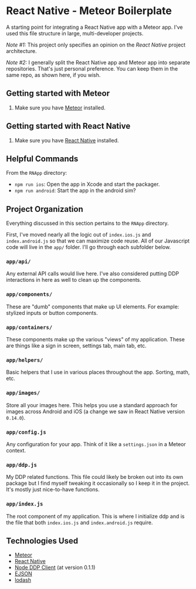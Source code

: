 # React Native - Meteor Boilerplate

A starting point for integrating a React Native app with a Meteor app. I've used this file structure in large, multi-developer projects.

_Note #1:_ This project only specifies an opinion on the *React Native* project architecture.

_Note #2:_ I generally split the React Native app and Meteor app into separate repositories. That's just personal preference. You can keep them in the same repo, as shown here, if you wish.

## Getting started with Meteor

1. Make sure you have [Meteor](https://www.meteor.com/) installed.


## Getting started with React Native

1. Make sure you have [React Native](https://facebook.github.io/react-native/) installed.


## Helpful Commands

From the `RNApp` directory:

- `npm run ios`: Open the app in Xcode and start the packager.
- `npm run android`: Start the app in the android sim?

## Project Organization

Everything discussed in this section pertains to the `RNApp` directory.

First, I've moved nearly all the logic out of `index.ios.js` and `index.android.js` so that we can maximize code reuse. All of our Javascript code will live in the `app/` folder. I'll go through each subfolder below.


### `app/api/`

Any external API calls would live here. I've also considered putting DDP interactions in here as well to clean up the components.

### `app/components/`

These are "dumb" components that make up UI elements. For example: stylized inputs or button components.

### `app/containers/`

These components make up the various "views" of my application. These are things like a sign in screen, settings tab, main tab, etc.

### `app/helpers/`

Basic helpers that I use in various places throughout the app. Sorting, math, etc.

### `app/images/`

Store all your images here. This helps you use a standard approach for images across Android and iOS (a change we saw in React Native version `0.14.0`).

### `app/config.js`

Any configuration for your app. Think of it like a `settings.json` in a Meteor context.

### `app/ddp.js`

My DDP related functions. This file could likely be broken out into its own package but I find myself tweaking it occasionally so I keep it in the project. It's mostly just nice-to-have functions.

### `app/index.js`

The root component of my application. This is where I initialize ddp and is the file that both `index.ios.js` and `index.android.js` require.


## Technologies Used

- [Meteor](https://www.meteor.com/)
- [React Native](https://facebook.github.io/react-native/)
- [Node DDP Client](https://github.com/hharnisc/node-ddp-client) (at version 0.1.1)
- [EJSON](https://github.com/primus/ejson)
- [lodash](https://lodash.com/)
